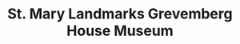 ---
layout: repo
title: "St. Mary Landmarks Grevemberg House Museum"
id: 25347
permalink: repos/25347/
---
